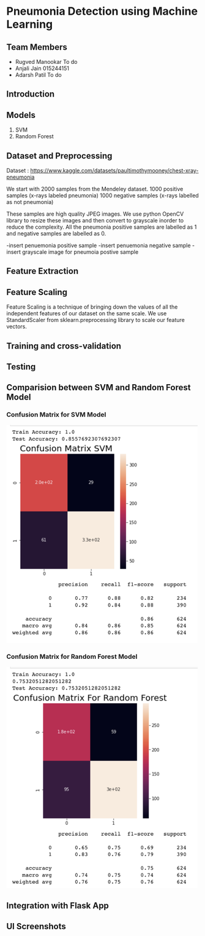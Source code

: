 # Pneumonia Detection using Machine Learning
## Team Members
- Rugved Manookar To do
- Anjali Jain     015244151
- Adarsh Patil    To do

## Introduction
## Models
1. SVM
2. Random Forest
## Dataset and Preprocessing
Dataset : https://www.kaggle.com/datasets/paultimothymooney/chest-xray-pneumonia

We start with 2000 samples from the Mendeley dataset.
1000 positive samples (x-rays labeled pneumonia)
1000 negative samples (x-rays labelled as not pneumonia)

These samples are high quality JPEG images. We use python OpenCV library to resize these images and then convert to grayscale inorder to reduce the complexity. All the pneumonia positive samples are labelled as 1 and negative samples are labelled as 0. 

-insert penuemonia positive sample
-insert penuemonia negative sample
-insert grayscale image for pneumoia postive sample


## Feature Extraction

## Feature Scaling
Feature Scaling is a technique of bringing down the values of all the independent features of our dataset on the same scale. We use StandardScaler from sklearn.preprocessing library to scale our feature vectors.

## Training and cross-validation
## Testing 
## Comparision between SVM and Random Forest Model
###  Confusion Matrix for SVM Model
<img src="outputscreenshots/confusion_matrix_svm.png" width="500">

###  Confusion Matrix for Random Forest Model
<img src="outputscreenshots/confusion_matrix_random_forest.png" width="500">

## Integration with Flask App
## UI Screenshots
